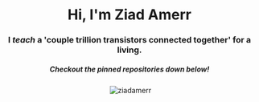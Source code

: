 <h1 align="center">Hi, I'm Ziad Amerr</h1>
<h3 align="center">I <i>teach</i> a 'couple trillion transistors connected together' for a living.</h3>
<h5 align="center">Checkout the pinned repositories down below!</h5>

<p align="center">&nbsp;<img align="center" src="https://github-readme-stats.vercel.app/api?username=ziadamerr&theme=github_dark&show_icons=true&locale=en" alt="ziadamerr" /></p>
